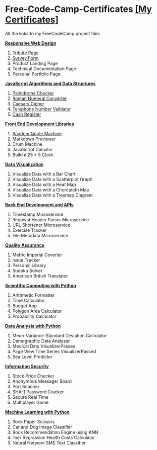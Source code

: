# Free-Code-Camp-Certificates [[My Certificates]](https://www.freecodecamp.org/lululucii)
All the links to my FreeCodeCamp project files

**[Responsive Web Design](https://www.freecodecamp.org/learn/responsive-web-design/)**
  1. [Tribute Page](https://codepen.io/LuLucii/pen/LYjgVKy?editors=1100)
  2. [Survey Form](https://codepen.io/LuLucii/pen/NWvORjb?editors=1100)
  3. Product Landing Page
  4. Technical Documentation Page
  5. Personal Portfolio Page

**[JavaScript Algorithms and Data Structures](https://www.freecodecamp.org/learn/javascript-algorithms-and-data-structures)**
  1. [Palindrome Checker](https://github.com/lululucii/Free-Code-Camp-Certificates/blob/main/JavaScript%20Algorithms%20and%20Data%20Structure/1_Palindrome-Checker.js)
  2. [Roman Numeral Converter](https://github.com/lululucii/Free-Code-Camp-Certificates/blob/main/JavaScript%20Algorithms%20and%20Data%20Structure/2_Roman-Numeral-Converter.js)
  3. [Caesars Cipher](https://github.com/lululucii/Free-Code-Camp-Certificates/blob/main/JavaScript%20Algorithms%20and%20Data%20Structure/3_Caesars-Cipher.js)
  4. [Telephone Number Validator](https://github.com/lululucii/Free-Code-Camp-Certificates/blob/main/JavaScript%20Algorithms%20and%20Data%20Structure/4_Telephone-Number-Validator.js)
  5. [Cash Register](https://github.com/lululucii/Free-Code-Camp-Certificates/blob/main/JavaScript%20Algorithms%20and%20Data%20Structure/5_Cash-Register.js)

**[Front End Development Libraries](https://www.freecodecamp.org/learn/front-end-development-libraries)**
  1. [Random Quote Machine](https://codepen.io/LuLucii/pen/wvqEqWo?editors=1100)
  2. Markdown Previewer
  3. Drum Machine
  4. JavaScript Caluator
  5. Build a 25 + 5 Clock

**[Data Visualization](https://www.freecodecamp.org/learn/data-visualization)**
  1. Visualize Data with a Bar Chart
  2. Visualize Data with a Scatterplot Graph
  3. Visualize Data with a Heat Map
  4. Visualize Data with a Choropleth Map
  5. Visualize Data with a Treemap Diagram

**[Back End Development and APIs](https://www.freecodecamp.org/learn/back-end-development-and-apis)**
  1. Timestamp Microservice
  2. Requwst Header Parser Microservice
  3. URL Shortener Microservice
  4. Exercise Tracker
  5. File Metadata Microservice

**[Quality Assurance](https://www.freecodecamp.org/learn/quality-assurance)**
  1. Metric Imperial Coverter
  2. Issue Tracker
  3. Personal Library
  4. Sudoku Solver
  5. American British Translator

**[Scientific Computing with Python](https://www.freecodecamp.org/learn/scientific-computing-with-python)**
  1. Arithmetic Formatter
  2. Time Calculator
  3. Budget App
  4. Polygon Area Calculator
  5. Probability Calculator

**[Data Analysis with Python](https://www.freecodecamp.org/learn/data-analysis-with-python)**
  1. Mean-Variance-Standard Deviation Calculator
  2. Demographic Data Analyzer
  3. Medical Data VisualizerPassed
  4. Page View Time Series VisualizerPassed
  5. Sea Level Predictor

**[Information Security](https://www.freecodecamp.org/learn/information-security)**
  1. Stock Price Checker
  2. Anonymous Messager Board
  3. Port Scanner
  4. SHA-1 Password Cracker
  5. Secure Real Time 
  6. Multiplayer Game

**[Machine Learning with Python](https://www.freecodecamp.org/learn/machine-learning-with-python)**
  1. Rock Paper Scissors
  2. Cat and Dog Image Classifier
  3. Book Recommendation Engine using KNN
  4. liner Regrassion Health Costs Calculator
  5. Neural Network SMS Text Classifier 
